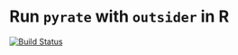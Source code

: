 # Run `pyrate` with `outsider` in R
[![Build Status](https://travis-ci.org/dsilvestro/om..pyrate.svg?branch=master)](https://travis-ci.org/dsilvestro/om..pyrate)

